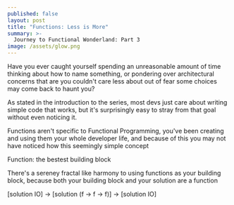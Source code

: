 ```yaml
---
published: false
layout: post
title: "Functions: Less is More"
summary: >-
  Journey to Functional Wonderland: Part 3
image: /assets/glow.png
---
```


Have you ever caught yourself spending an unreasonable amount of time thinking about how to name something, or pondering over architectural concerns that are you couldn't care less about out of fear some choices may come back to haunt you?

As stated in the introduction to the series, most devs just care about writing simple code that works, but it's surprisingly easy to stray from that goal without even noticing it.

Functions aren't specific to Functional Programming, you've been creating and using them your whole developer life, and because of this you may not have noticed how this seemingly simple concept

Function: the bestest building block

There's a sereney fractal like harmony to using functions as your building block, because both your building block and your solution are a function




[solution IO] → [solution (f → f → f)] → [solution IO]